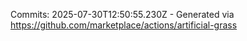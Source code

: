 Commits: 2025-07-30T12:50:55.230Z - Generated via https://github.com/marketplace/actions/artificial-grass
<br>
